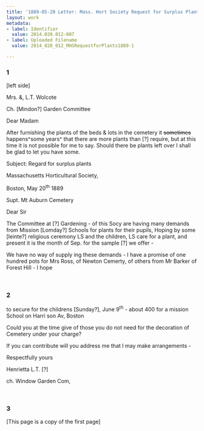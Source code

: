 ```yaml
---
title: '1889-05-20 Letter: Mass. Hort Society Request for Surplus Plants, 2014.020.012-007'
layout: work
metadata:
- label: Identifier
  value: 2014.020.012-007
- label: Uploaded Filename
  value: 2014_020_012_MHSRequestforPlants1889-1

---
```

<div class="pages">
<div id="page-1653878">
<h3><a name="page-1653878">1</a></h3>
<div class="page-content">
<p>[left side]</p>
<p>Mrs. &amp;, L.T. Wolcote</p>
<p>Ch. [Mindon?] Garden Committee</p>
<p>Dear Madam</p>
<p>After furnishing<span class='line-break'> </span>the plants of the beds &amp; lots<span class='line-break'> </span>in the cemetery it <del>some<span class='line-break'></span>times</del> happens^some years^ that there<span class='line-break'> </span>are more plants than [?]<span class='line-break'> </span>require, but at this time<span class='line-break'> </span>it is not possible for me<span class='line-break'> </span>to say. Should there<span class='line-break'> </span>be plants left over I<span class='line-break'> </span>shall be glad to let you<span class='line-break'> </span>have some.</p>
<p>Subject: Regard for surplus plants</p>
<p>Massachusetts Horticultural Society,</p>
<p>Boston, May 20<sup>th</sup> 1889</p>
<p>Supt. Mt Auburn Cemetery</p>
<p>Dear Sir</p>
<p>The Committee at [?] Garden<span class='line-break'></span>ing - of this Socy are having<span class='line-break'> </span>many demands from Mission<span class='line-break'> </span>[Lomday?] Schools for plants for<span class='line-break'> </span>their pupils, Hoping by some<span class='line-break'> </span>[leinte?] religious ceremony LS and<span class='line-break'> </span>the children, LS care for a <span class='line-break'> </span>plant, and present it is the<span class='line-break'> </span>month of Sep. for the sample<span class='line-break'> </span>[?] we offer -</p>
<p>We have no way of supply<span class='line-break'> </span>ing these demands - I have<span class='line-break'> </span>a promise of one hundred<span class='line-break'> </span>pots for Mrs Ross, of Newton<span class='line-break'> </span>Cemerty, of others from Mr<span class='line-break'> </span>Barker of Forest Hill - I hope<span class='line-break'> </span></p>
</div>
</div>
<br />
<div id="page-1653879">
<h3><a name="page-1653879">2</a></h3>
<div class="page-content">
<p>to secure for the childrens<span class='line-break'> </span>[Sunday?], June 9<sup>th</sup> - about 400<span class='line-break'> </span>for a mission School on Harri<span class='line-break'> </span>son Av, Boston</p>
<p>Could you at the time give<span class='line-break'> </span>of those you do not need for<span class='line-break'> </span>the decoration of Cemetery under<span class='line-break'> </span>your charge?</p>
<p>If you can contribute will<span class='line-break'> </span>you address me that I may<span class='line-break'> </span>make arrangements -</p>
<p>Respectfully yours</p>
<p>Henrietta L.T. [?]</p>
<p>ch. Window Garden Com,<span class='line-break'> </span></p>
</div>
</div>
<br />
<div id="page-1653880">
<h3><a name="page-1653880">3</a></h3>
<div class="page-content">
<p>[This page is a copy of the first page]</p>
</div>
</div>
<br />
</div>
